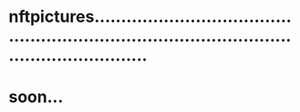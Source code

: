 # nftpictures....................................................................................................................
# soon...
